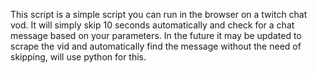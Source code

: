 This script is a simple script you can run in the browser on a twitch chat vod. It will simply skip 10 seconds automatically and check for a chat message based on your parameters.
In the future it may be updated to scrape the vid and automatically find the message without the need of skipping, will use python for this.
